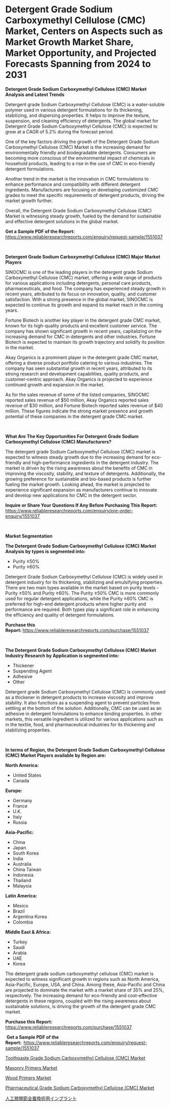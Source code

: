 <p><h1>Detergent Grade Sodium Carboxymethyl Cellulose (CMC) Market, Centers on Aspects such as Market Growth Market Share, Market Opportunity, and Projected Forecasts Spanning from 2024 to 2031</h1></p><p><strong>Detergent Grade Sodium Carboxymethyl Cellulose (CMC) Market Analysis and Latest Trends</strong></p>
<p><p>Detergent grade Sodium Carboxymethyl Cellulose (CMC) is a water-soluble polymer used in various detergent formulations for its thickening, stabilizing, and dispersing properties. It helps to improve the texture, suspension, and cleaning efficiency of detergents. The global market for Detergent Grade Sodium Carboxymethyl Cellulose (CMC) is expected to grow at a CAGR of 5.2% during the forecast period.</p><p>One of the key factors driving the growth of the Detergent Grade Sodium Carboxymethyl Cellulose (CMC) Market is the increasing demand for environmentally friendly and biodegradable detergents. Consumers are becoming more conscious of the environmental impact of chemicals in household products, leading to a rise in the use of CMC in eco-friendly detergent formulations.</p><p>Another trend in the market is the innovation in CMC formulations to enhance performance and compatibility with different detergent ingredients. Manufacturers are focusing on developing customized CMC grades to meet the specific requirements of detergent products, driving the market growth further.</p><p>Overall, the Detergent Grade Sodium Carboxymethyl Cellulose (CMC) Market is witnessing steady growth, fueled by the demand for sustainable and effective detergent solutions in the global market.</p></p>
<p><strong>Get a Sample PDF of the Report:&nbsp;</strong> <a href="https://www.reliableresearchreports.com/enquiry/request-sample/1551037">https://www.reliableresearchreports.com/enquiry/request-sample/1551037</a></p>
<p>&nbsp;</p>
<p><strong>Detergent Grade Sodium Carboxymethyl Cellulose (CMC) Major Market Players</strong></p>
<p><p>SINOCMC is one of the leading players in the detergent grade Sodium Carboxymethyl Cellulose (CMC) market, offering a wide range of products for various applications including detergents, personal care products, pharmaceuticals, and food. The company has experienced steady growth in recent years, attributed to its focus on innovation, quality, and customer satisfaction. With a strong presence in the global market, SINOCMC is expected to continue its growth and expand its market reach in the coming years.</p><p>Fortune Biotech is another key player in the detergent grade CMC market, known for its high-quality products and excellent customer service. The company has shown significant growth in recent years, capitalizing on the increasing demand for CMC in detergents and other industries. Fortune Biotech is expected to maintain its growth trajectory and solidify its position in the market.</p><p>Akay Organics is a prominent player in the detergent grade CMC market, offering a diverse product portfolio catering to various industries. The company has seen substantial growth in recent years, attributed to its strong research and development capabilities, quality products, and customer-centric approach. Akay Organics is projected to experience continued growth and expansion in the market.</p><p>As for the sales revenue of some of the listed companies, SINOCMC reported sales revenue of $50 million, Akay Organics reported sales revenue of $30 million, and Fortune Biotech reported sales revenue of $40 million. These figures indicate the strong market presence and growth potential of these companies in the detergent grade CMC market.</p></p>
<p>&nbsp;</p>
<p><strong>What Are The Key Opportunities For Detergent Grade Sodium Carboxymethyl Cellulose (CMC) Manufacturers?</strong></p>
<p><p>The detergent grade Sodium Carboxymethyl Cellulose (CMC) market is expected to witness steady growth due to the increasing demand for eco-friendly and high-performance ingredients in the detergent industry. The market is driven by the rising awareness about the benefits of CMC in improving the viscosity, stability, and texture of detergents. Additionally, the growing preference for sustainable and bio-based products is further fueling the market growth. Looking ahead, the market is projected to experience significant expansion as manufacturers continue to innovate and develop new applications for CMC in the detergent sector.</p></p>
<p><strong>Inquire or Share Your Questions If Any Before Purchasing This Report:</strong> <a href="https://www.reliableresearchreports.com/enquiry/pre-order-enquiry/1551037">https://www.reliableresearchreports.com/enquiry/pre-order-enquiry/1551037</a></p>
<p>&nbsp;</p>
<p><strong>Market Segmentation</strong></p>
<p><strong>The Detergent Grade Sodium Carboxymethyl Cellulose (CMC) Market Analysis by types is segmented into:</strong></p>
<p><ul><li>Purity ≥50%</li><li>Purity ≥60%</li></ul></p>
<p><p>Detergent Grade Sodium Carboxymethyl Cellulose (CMC) is widely used in detergent industry for its thickening, stabilizing and emulsifying properties. There are two main types available in the market based on purity levels - Purity ≥50% and Purity ≥60%. The Purity ≥50% CMC is more commonly used for regular detergent applications, while the Purity ≥60% CMC is preferred for high-end detergent products where higher purity and performance are required. Both types play a significant role in enhancing the efficiency and quality of detergent formulations.</p></p>
<p><strong>Purchase this Report:&nbsp;</strong><a href="https://www.reliableresearchreports.com/purchase/1551037">https://www.reliableresearchreports.com/purchase/1551037</a></p>
<p>&nbsp;</p>
<p><strong>The Detergent Grade Sodium Carboxymethyl Cellulose (CMC) Market Industry Research by Application is segmented into:</strong></p>
<p><ul><li>Thickener</li><li>Suspending Agent</li><li>Adhesive</li><li>Other</li></ul></p>
<p><p>Detergent grade Sodium Carboxymethyl Cellulose (CMC) is commonly used as a thickener in detergent products to increase viscosity and improve stability. It also functions as a suspending agent to prevent particles from settling at the bottom of the solution. Additionally, CMC can be used as an adhesive in detergent formulations to enhance binding properties. In other markets, this versatile ingredient is utilized for various applications such as in the textile, food, and pharmaceutical industries for its thickening and stabilizing properties.</p></p>
<p>&nbsp;</p>
<p><strong>In terms of Region, the Detergent Grade Sodium Carboxymethyl Cellulose (CMC) Market Players available by Region are:</strong></p>
<p>
    <p> <strong> North America: </strong>
        <ul>
            <li>United States</li>
            <li>Canada</li>
        </ul>
        </p> 
    <p> <strong> Europe: </strong>
        <ul>
            <li>Germany</li>
            <li>France</li>
            <li>U.K.</li>
            <li>Italy</li>
            <li>Russia</li>
        </ul>
        </p> 
    <p> <strong> Asia-Pacific: </strong>
        <ul>
            <li>China</li>
            <li>Japan</li>
            <li>South Korea</li>
            <li>India</li>
            <li>Australia</li>
            <li>China Taiwan</li>
            <li>Indonesia</li>
            <li>Thailand</li>
            <li>Malaysia</li>
        </ul>
        </p> 
    <p> <strong> Latin America: </strong>
        <ul>
            <li>Mexico</li>
            <li>Brazil</li>
            <li>Argentina Korea</li>
            <li>Colombia</li>
        </ul>
        </p> 
    <p> <strong> Middle East & Africa: </strong>
        <ul>
            <li>Turkey</li>
            <li>Saudi</li>
            <li>Arabia</li>
            <li>UAE</li>
            <li>Korea</li>
        </ul>
    </p>
    </p>
<p><p>The detergent grade sodium carboxymethyl cellulose (CMC) market is expected to witness significant growth in regions such as North America, Asia-Pacific, Europe, USA, and China. Among these, Asia-Pacific and China are projected to dominate the market with a market share of 35% and 25%, respectively. The increasing demand for eco-friendly and cost-effective detergents in these regions, coupled with the rising awareness about sustainable solutions, is driving the growth of the detergent grade CMC market.</p></p>
<p><strong>Purchase this Report: </strong><a href="https://www.reliableresearchreports.com/purchase/1551037">https://www.reliableresearchreports.com/purchase/1551037</a></p>
<p>&nbsp;<strong>Get a Sample PDF of the Report:&nbsp;&nbsp;</strong><a href="https://www.reliableresearchreports.com/enquiry/request-sample/1551037">https://www.reliableresearchreports.com/enquiry/request-sample/1551037</a></p>
<p><strong></strong></p>
<p><p><a href="https://github.com/myacatherineblakecaczo9vcsw/Market-Research-Report-List-1/blob/main/toothpaste-grade-sodium-carboxymethyl-cellulose-cmc-market.md">Toothpaste Grade Sodium Carboxymethyl Cellulose (CMC) Market</a></p><p><a href="https://issuu.com/reportprime-2/docs/masonry-primers-market-size-2030.pptx">Masonry Primers Market</a></p><p><a href="https://issuu.com/reportprime-2/docs/wood-primers-market-size-2030.pptx">Wood Primers Market</a></p><p><a href="https://github.com/okotobwrhuteie/Market-Research-Report-List-1/blob/main/pharmaceutical-grade-sodium-carboxymethyl-cellulose-cmc-market.md">Pharmaceutical Grade Sodium Carboxymethyl Cellulose (CMC) Market</a></p><p><a href="https://medium.com/@jacksonmith1931/%E5%85%A8%E8%86%9D%E9%96%A2%E7%AF%80%E7%BD%AE%E6%8F%9B%E6%89%8B%E8%A1%93%E3%82%A4%E3%83%B3%E3%83%97%E3%83%A9%E3%83%B3%E3%83%88%E5%B8%82%E5%A0%B4%E8%A6%8F%E6%A8%A1%E3%81%A8%E5%B8%82%E5%A0%B4%E5%8B%95%E5%90%91-%E5%AE%8C%E5%85%A8%E3%81%AA%E7%94%A3%E6%A5%AD%E6%A6%82%E8%A6%81-2024%E5%B9%B4%E3%81%8B%E3%82%892031%E5%B9%B4%E3%81%BE%E3%81%A7-fa2690d90b57">人工膝関節全置換術用インプラント</a></p></p>